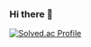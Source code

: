 ### Hi there 👋

[![Solved.ac Profile](http://mazassumnida.wtf/api/v2/generate_badge?boj=parksoeun)](https://solved.ac/parksoeun/)
<!--
**park-soeun/park-soeun** is a ✨ _special_ ✨ repository because its `README.md` (this file) appears on your GitHub profile.

Here are some ideas to get you started:
s
- 🔭 I’m currently working on ...
- 🌱 I’m currently learning ...
- 👯 I’m looking to collaborate on ...
- 🤔 I’m looking for help with ...
- 💬 Ask me about ...
- 📫 How to reach me: ...
- 😄 Pronouns: ...
- ⚡ Fun fact: ...
-->
